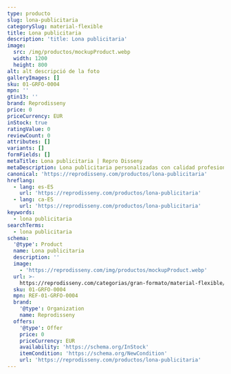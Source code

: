 ```yaml
---
type: producto
slug: lona-publicitaria
categorySlug: material-flexible
title: Lona publicitaria
description: 'title: Lona publicitaria'
image:
  src: /img/productos/mockupProduct.webp
  width: 1200
  height: 800
alt: alt descripció de la foto
galleryImages: []
sku: 01-GRFO-0004
mpn: ''
gtin13: ''
brand: Reprodisseny
price: 0
priceCurrency: EUR
inStock: true
ratingValue: 0
reviewCount: 0
attributes: []
variants: []
formFields: []
metaTitle: Lona publicitaria | Repro Disseny
metaDescription: Lona publicitaria personalizadas con calidad profesional en Cataluña.
canonical: 'https://reprodisseny.com/productos/lona-publicitaria'
hreflang:
  - lang: es-ES
    url: 'https://reprodisseny.com/productos/lona-publicitaria'
  - lang: ca-ES
    url: 'https://reprodisseny.com/productos/lona-publicitaria'
keywords:
  - lona publicitaria
searchTerms:
  - lona publicitaria
schema:
  '@type': Product
  name: Lona publicitaria
  description: ''
  image:
    - 'https://reprodisseny.com/img/productos/mockupProduct.webp'
  url: >-
    https://reprodisseny.com/categorias/gran-formato/material-flexible/lona-publicitaria
  sku: 01-GRFO-0004
  mpn: REF-01-GRFO-0004
  brand:
    '@type': Organization
    name: Reprodisseny
  offers:
    '@type': Offer
    price: 0
    priceCurrency: EUR
    availability: 'https://schema.org/InStock'
    itemCondition: 'https://schema.org/NewCondition'
    url: 'https://reprodisseny.com/productos/lona-publicitaria'
---
```


